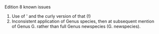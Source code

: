Edition 8 known issues


1. Use of ' and the curly version of that (!)
2. Inconsistent application of Genus species, then at subsequent mention of Genus G. rather than full Genus newspecies (G. newspecies).
